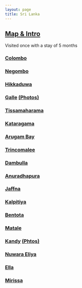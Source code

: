 ```yaml
---
layout: page
title: Sri Lanka
---
```


## [Map & Intro](https://goo.gl/maps/Bj78cVovo794FQCA8)

Visited once with a stay of 5 months

### [Colombo](https://goo.gl/maps/Vph2RNZDjEVN4tdu9)

### [Negombo](https://goo.gl/maps/6YS1vnQXXhuUtTPt8)

### [Hikkaduwa](https://goo.gl/maps/DNwrPRnwZuUDPyep7)

### [Galle](https://goo.gl/maps/5Yyw5NbUSHRx5swf8) [(Photos)](https://photos.app.goo.gl/e1eJzVhPNBhMNTGE6)

### [Tissamaharama](https://goo.gl/maps/gh2F6sjgvZp78zQu5)

### [Kataragama](https://goo.gl/maps/frqfJUJXJqvA8xSBA)

### [Arugam Bay](https://goo.gl/maps/yQ9N7uBUsMYTE37f6)

### [Trincomalee](https://goo.gl/maps/RyApTbi11Na24wLz9)

### [Dambulla](https://goo.gl/maps/qejLDohkekwJuvVLA)

### [Anuradhapura](https://goo.gl/maps/s8xPe1S8nBn1LBqZ9)

### [Jaffna](https://goo.gl/maps/Z66TpvT2wRGTJ5ZW8)

### [Kalpitiya](https://goo.gl/maps/PY4yVaEKi49cLCvD8)

### [Bentota](https://goo.gl/maps/w95jEw1bvbVJayoV6)

### [Matale](https://goo.gl/maps/VxPJUBzRgd2ycgEs8)

### [Kandy](https://goo.gl/maps/TDDgNyK4guEJScNK8) [(Phtos)](https://photos.app.goo.gl/JR9J7Qk2hdse3Kg3A)

### [Nuwara Eliya](https://goo.gl/maps/ypFxxZz6eFeZziaK9)

### [Ella](https://goo.gl/maps/Vx7QajeLeXJ6pA4y5)

### [Mirissa](https://goo.gl/maps/D51qu6v1wGGEyXEw5)

